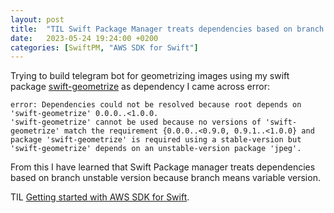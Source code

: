 ```yaml
---
layout: post
title:  "TIL Swift Package Manager treats dependencies based on branch as unstable"
date:   2023-05-24 19:24:00 +0200
categories: [SwiftPM, "AWS SDK for Swift"]
---
```

Trying to build telegram bot for geometrizing images using my swift package [swift-geometrize](https://github.com/valeriyvan/swift-geometrize) as dependency I came across error:
```
error: Dependencies could not be resolved because root depends on 'swift-geometrize' 0.0.0..<1.0.0.
'swift-geometrize' cannot be used because no versions of 'swift-geometrize' match the requirement {0.0.0..<0.9.0, 0.9.1..<1.0.0} and package 'swift-geometrize' is required using a stable-version but 'swift-geometrize' depends on an unstable-version package 'jpeg'.
```

From this I have learned that Swift Package manager treats dependencies based on branch unstable version because branch means variable version.

TIL [Getting started with AWS SDK for Swift](https://docs.aws.amazon.com/sdk-for-swift/latest/developer-guide/getting-started.html#building-and-running-an-spm-project).
